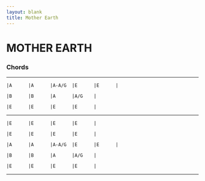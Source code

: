 ```yaml
---
layout: blank
title: Mother Earth
---
```

MOTHER EARTH
============

### Chords ###

---------------------------------------
    |A      |A      |A-A/G  |E      |E      |

    |B      |B      |A      |A/G    |

    |E      |E      |E      |E      |
---------------------------------------
    |E      |E      |E      |E      |

    |E      |E      |E      |E      |

    |A      |A      |A-A/G  |E      |E      |

    |B      |B      |A      |A/G    |

    |E      |E      |E      |E      |
---------------------------------------
